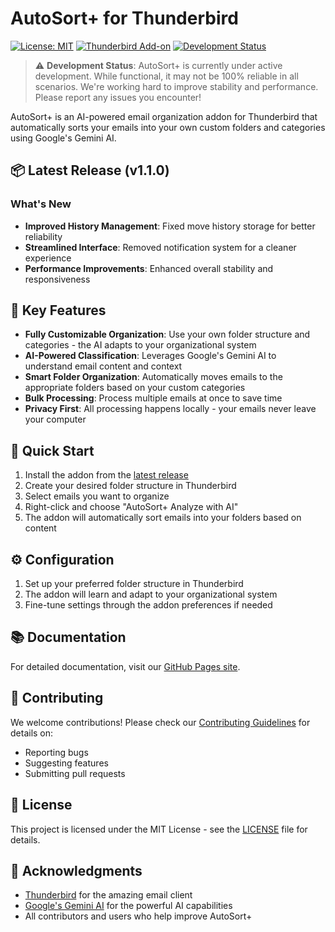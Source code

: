 # AutoSort+ for Thunderbird

[![License: MIT](https://img.shields.io/badge/License-MIT-yellow.svg)](https://opensource.org/licenses/MIT)
[![Thunderbird Add-on](https://img.shields.io/amo/v/autosortplus)](https://addons.thunderbird.net/en-US/thunderbird/addon/autosortplus/)
[![Development Status](https://img.shields.io/badge/status-active_development-orange)](https://github.com/Nigel1992/AutoSort-Plus)

> ⚠️ **Development Status**: AutoSort+ is currently under active development. While functional, it may not be 100% reliable in all scenarios. We're working hard to improve stability and performance. Please report any issues you encounter!

AutoSort+ is an AI-powered email organization addon for Thunderbird that automatically sorts your emails into your own custom folders and categories using Google's Gemini AI.

## 📦 Latest Release (v1.1.0)

### What's New
- **Improved History Management**: Fixed move history storage for better reliability
- **Streamlined Interface**: Removed notification system for a cleaner experience
- **Performance Improvements**: Enhanced overall stability and responsiveness

## 🌟 Key Features

- **Fully Customizable Organization**: Use your own folder structure and categories - the AI adapts to your organizational system
- **AI-Powered Classification**: Leverages Google's Gemini AI to understand email content and context
- **Smart Folder Organization**: Automatically moves emails to the appropriate folders based on your custom categories
- **Bulk Processing**: Process multiple emails at once to save time
- **Privacy First**: All processing happens locally - your emails never leave your computer

## 🚀 Quick Start

1. Install the addon from the [latest release](https://github.com/Nigel1992/AutoSort-Plus/releases)
2. Create your desired folder structure in Thunderbird
3. Select emails you want to organize
4. Right-click and choose "AutoSort+ Analyze with AI"
5. The addon will automatically sort emails into your folders based on content

## ⚙️ Configuration

1. Set up your preferred folder structure in Thunderbird
2. The addon will learn and adapt to your organizational system
3. Fine-tune settings through the addon preferences if needed

## 📚 Documentation

For detailed documentation, visit our [GitHub Pages site](https://nigel1992.github.io/AutoSort-Plus/).

## 🤝 Contributing

We welcome contributions! Please check our [Contributing Guidelines](CONTRIBUTING.md) for details on:
- Reporting bugs
- Suggesting features
- Submitting pull requests

## 📝 License

This project is licensed under the MIT License - see the [LICENSE](LICENSE) file for details.

## 🙏 Acknowledgments

- [Thunderbird](https://www.thunderbird.net/) for the amazing email client
- [Google's Gemini AI](https://ai.google.dev/) for the powerful AI capabilities
- All contributors and users who help improve AutoSort+ 
